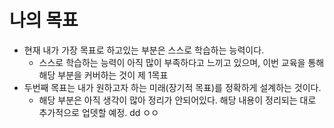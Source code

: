 # 나의 목표
 - 현재 내가 가장 목표로 하고있는 부분은 스스로 학습하는 능력이다.
   - 스스로 학습하는 능력이 아직 많이 부족하다고 느끼고 있으며, 이번 교육을 통해 해당 부분을 커버하는 것이 제 1목표
 - 두번째 목표는 내가 원하고자 하는 미래(장기적 목표)를 정확하게 설계하는 것이다.
   - 해당 부분은 아직 생각이 많아 정리가 안되어있다. 해당 내용이 정리되는 대로 추가적으로 업뎃할 예정.
   dd
   ㅇㅇ